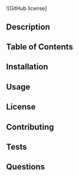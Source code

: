 # 
<!-- projname -->
![GitHub license]
<!-- license: badge -->

## Description
<!-- projDes -->

## Table of Contents
<!-- links to each section -->

## Installation
<!-- cmdInstall -->

## Usage
<!-- infoUse -->

## License
<!-- license: explains which license the application is covered under -->

## Contributing
<!-- infoCont -->

## Tests
<!-- cmdTest -->

## Questions
<!-- username: with link to github profile -->
<!-- email: with instructions on how to reach me with additional questions -->